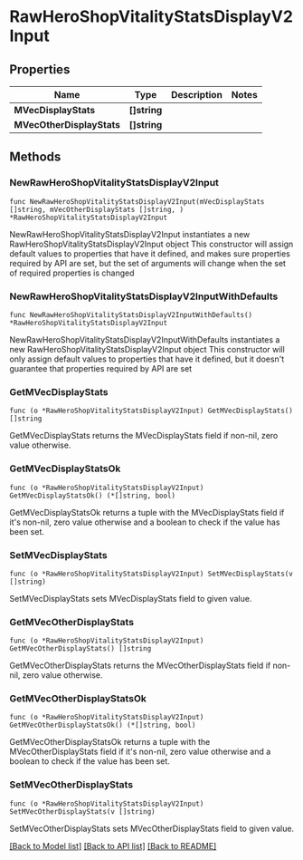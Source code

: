 # RawHeroShopVitalityStatsDisplayV2Input

## Properties

Name | Type | Description | Notes
------------ | ------------- | ------------- | -------------
**MVecDisplayStats** | **[]string** |  | 
**MVecOtherDisplayStats** | **[]string** |  | 

## Methods

### NewRawHeroShopVitalityStatsDisplayV2Input

`func NewRawHeroShopVitalityStatsDisplayV2Input(mVecDisplayStats []string, mVecOtherDisplayStats []string, ) *RawHeroShopVitalityStatsDisplayV2Input`

NewRawHeroShopVitalityStatsDisplayV2Input instantiates a new RawHeroShopVitalityStatsDisplayV2Input object
This constructor will assign default values to properties that have it defined,
and makes sure properties required by API are set, but the set of arguments
will change when the set of required properties is changed

### NewRawHeroShopVitalityStatsDisplayV2InputWithDefaults

`func NewRawHeroShopVitalityStatsDisplayV2InputWithDefaults() *RawHeroShopVitalityStatsDisplayV2Input`

NewRawHeroShopVitalityStatsDisplayV2InputWithDefaults instantiates a new RawHeroShopVitalityStatsDisplayV2Input object
This constructor will only assign default values to properties that have it defined,
but it doesn't guarantee that properties required by API are set

### GetMVecDisplayStats

`func (o *RawHeroShopVitalityStatsDisplayV2Input) GetMVecDisplayStats() []string`

GetMVecDisplayStats returns the MVecDisplayStats field if non-nil, zero value otherwise.

### GetMVecDisplayStatsOk

`func (o *RawHeroShopVitalityStatsDisplayV2Input) GetMVecDisplayStatsOk() (*[]string, bool)`

GetMVecDisplayStatsOk returns a tuple with the MVecDisplayStats field if it's non-nil, zero value otherwise
and a boolean to check if the value has been set.

### SetMVecDisplayStats

`func (o *RawHeroShopVitalityStatsDisplayV2Input) SetMVecDisplayStats(v []string)`

SetMVecDisplayStats sets MVecDisplayStats field to given value.


### GetMVecOtherDisplayStats

`func (o *RawHeroShopVitalityStatsDisplayV2Input) GetMVecOtherDisplayStats() []string`

GetMVecOtherDisplayStats returns the MVecOtherDisplayStats field if non-nil, zero value otherwise.

### GetMVecOtherDisplayStatsOk

`func (o *RawHeroShopVitalityStatsDisplayV2Input) GetMVecOtherDisplayStatsOk() (*[]string, bool)`

GetMVecOtherDisplayStatsOk returns a tuple with the MVecOtherDisplayStats field if it's non-nil, zero value otherwise
and a boolean to check if the value has been set.

### SetMVecOtherDisplayStats

`func (o *RawHeroShopVitalityStatsDisplayV2Input) SetMVecOtherDisplayStats(v []string)`

SetMVecOtherDisplayStats sets MVecOtherDisplayStats field to given value.



[[Back to Model list]](../README.md#documentation-for-models) [[Back to API list]](../README.md#documentation-for-api-endpoints) [[Back to README]](../README.md)


